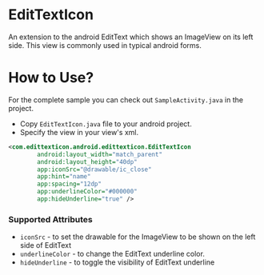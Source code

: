 # EditTextIcon

An extension to the android EditText which shows an ImageView on its left side. This view is commonly used in typical android forms.

# How to Use?

For the complete sample you can check out ```SampleActivity.java``` in the project.

 - Copy ```EditTextIcon.java``` file to your android project.
 - Specify the view in your view's xml.
```xml
<com.edittexticon.android.edittexticon.EditTextIcon
        android:layout_width="match_parent"
        android:layout_height="40dp"
        app:iconSrc="@drawable/ic_close"
        app:hint="name"
        app:spacing="12dp"
        app:underlineColor="#000000"
        app:hideUnderline="true" />
 ```
 
 ### Supported Attributes
 
 - ```iconSrc``` - to set the drawable for the ImageView to be shown on the left side of EditText
 - ```underlineColor``` - to change the EditText underline color.
 - ```hideUnderline``` - to toggle the visibility of EditText underline
 
